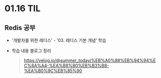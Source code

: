 <h1> 01.16 TIL </h1>

## Redis 공부

- '개발자를 위한 레디스' - '03. 레디스 기본 개념' 학습

- 학습 내용 블로그 정리
  > https://velog.io/@summer_today/%EB%A0%88%EB%94%94%EC%8A%A4-%EA%B8%B0%EB%B3%B8-%EA%B0%9C%EB%85%90
